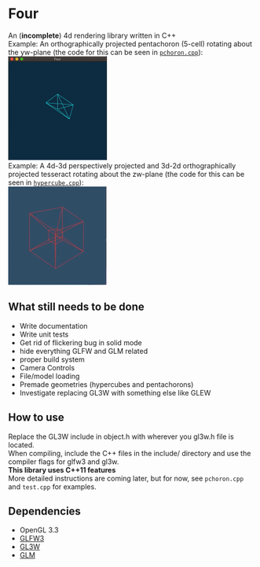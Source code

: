 # Four
An (**incomplete**) 4d rendering library written in C++  
Example: An orthographically projected pentachoron (5-cell) rotating about the yw-plane (the code for this can be seen in [`pchoron.cpp`](https://github.com/ndm767/Four/blob/main/pchoron.cpp)):  
<img src="https://raw.githubusercontent.com/ndm767/Four/main/pchoronYW.gif" alt="pchoron" width="201" height="211">  
Example: A 4d-3d perspectively projected and 3d-2d orthographically projected tesseract rotating about the zw-plane (the code for this can be seen in [`hypercube.cpp`](https://github.com/ndm767/Four/blob/main/hypercube.cpp)):  
<img src="https://raw.githubusercontent.com/ndm767/Four/main/hypercubeZW.gif" alt="hcube" width="200" height="200">  
## What still needs to be done
- Write documentation
- Write unit tests  
- Get rid of flickering bug in solid mode
- hide everything GLFW and GLM related
- proper build system
- Camera Controls
- File/model loading
- Premade geometries (hypercubes and pentachorons)
- Investigate replacing GL3W with something else like GLEW
## How to use
Replace the GL3W include in object.h with wherever you gl3w.h file is located.  
When compiling, include the C++ files in the include/ directory and use the compiler flags for glfw3 and gl3w.  
**This library uses C++11 features**  
More detailed instructions are coming later, but for now, see `pchoron.cpp` and `test.cpp` for examples.
## Dependencies
- OpenGL 3.3
- [GLFW3](https://www.glfw.org/)
- [GL3W](https://github.com/skaslev/gl3w)
- [GLM](https://github.com/g-truc/glm)